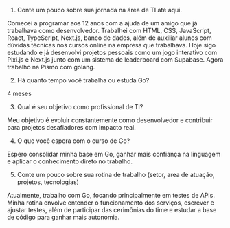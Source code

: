 1. Conte um pouco sobre sua jornada na área de TI até aqui.

Comecei a programar aos 12 anos com a ajuda de um amigo que já trabalhava como desenvolvedor. Trabalhei com HTML, CSS, JavaScript, React, TypeScript, Next.js, banco de dados, além de auxiliar alunos com dúvidas técnicas nos cursos online na empresa que trabalhava. Hoje sigo estudando e já desenvolvi projetos pessoais como um jogo interativo com Pixi.js e Next.js junto com um sistema de leaderboard com Supabase. Agora trabalho na Pismo com golang.

2. Há quanto tempo você trabalha ou estuda Go?

4 meses

3. Qual é seu objetivo como profissional de TI?

Meu objetivo é evoluir constantemente como desenvolvedor e contribuir para projetos desafiadores com impacto real.

4. O que você espera com o curso de Go?

Espero consolidar minha base em Go, ganhar mais confiança na linguagem e aplicar o conhecimento direto no trabalho.

5. Conte um pouco sobre sua rotina de trabalho (setor, area de atuação, projetos, tecnologias)

Atualmente, trabalho com Go, focando principalmente em testes de APIs. Minha rotina envolve entender o funcionamento dos serviços, escrever e ajustar testes, além de participar das cerimônias do time e estudar a base de código para ganhar mais autonomia.
